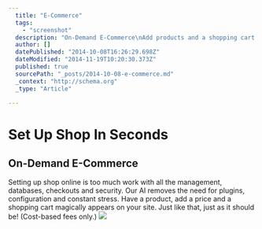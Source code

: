 ```yaml
---
  title: "E-Commerce"
  tags: 
    - "screenshot"
  description: "On-Demand E-Commerce\nAdd products and a shopping cart magically appears, no plugins or configuration required. Remove the products and the shopping cart disappe"
  author: []
  datePublished: "2014-10-08T16:26:29.698Z"
  dateModified: "2014-11-19T10:20:30.373Z"
  published: true
  sourcePath: "_posts/2014-10-08-e-commerce.md"
  _context: "http://schema.org"
  _type: "Article"

---
```

# Set Up Shop In Seconds

## On-Demand E-Commerce

Setting up shop online is too much work with all the management, databases, checkouts and security. Our AI removes the need for plugins, configuration and constant stress. Have a product, add a price and a shopping cart magically appears on your site. Just like that, just as it should be! (Cost-based fees only.)
![](https://s3-us-west-2.amazonaws.com/cdn.thegrid.io/posts/Products-mmmm.jpg)